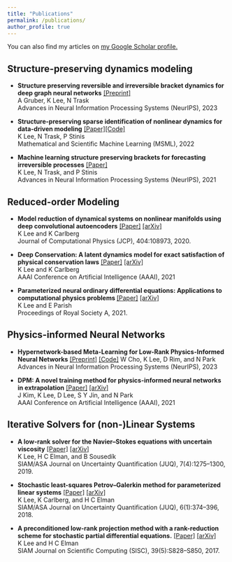 ```yaml
---
title: "Publications"
permalink: /publications/
author_profile: true
---
```

You can also find my articles on <u><a href="https://scholar.google.com/citations?user=KL89hVQAAAAJ&hl=en">my Google Scholar profile</a>.</u>

Structure-preserving dynamics modeling
-----

- <b>Structure preserving reversible and irreversible bracket dynamics for deep graph neural networks</b> [[Preprint]](https://arxiv.org/abs/2305.15616)<br/> A Gruber, K Lee, N Trask<br/>  Advances in Neural Information Processing Systems (NeurIPS), 2023

- <b>Structure-preserving sparse identification of nonlinear dynamics for data-driven modeling</b> [[Paper]](https://proceedings.mlr.press/v190/lee22a/lee22a.pdf)[[Code]](https://github.com/klee44/NDSI) <br/> K Lee, N Trask, P Stinis<br/> Mathematical and Scientific Machine Learning (MSML), 2022 

- <b>Machine learning structure preserving brackets for forecasting irreversible processes</b> [[Paper]](https://proceedings.neurips.cc/paper/2021/file/2d1bcedd27b586d2a9562a0f8e076b41-Paper.pdf)<br/>
K Lee, N Trask, and P Stinis<br/>
Advances in Neural Information Processing Systems (NeurIPS), 2021


Reduced-order Modeling
-----

- <b> Model reduction of dynamical systems on nonlinear manifolds using deep convolutional autoencoders</b> [[Paper]](https://www.sciencedirect.com/science/article/pii/S0021999119306783?casa_token=02NNBzIRGlMAAAAA:BpGdU2WMfe_xIapkW7gyG-eNaxYVSTnv0UcVKofU5iWhR9mCIVkXf9HvciaLJ1W5pPfVXLgC8Q) [[arXiv]](https://arxiv.org/pdf/1812.08373.pdf) <br/>
K Lee and K Carlberg<br/>
Journal of Computational Physics (JCP), 404:108973, 2020.<br/> 

- <b>Deep Conservation: A latent dynamics model for exact satisfaction of physical conservation laws</b> [[Paper]](https://ojs.aaai.org/index.php/AAAI/article/view/16102) [[arXiv]](https://arxiv.org/abs/1909.09754)<br/>
K Lee and K Carlberg<br/>
AAAI Conference on Artificial Intelligence (AAAI), 2021<br/>

- <b> Parameterized neural ordinary differential equations: Applications to computational physics problems </b> [[Paper]](https://royalsocietypublishing.org/doi/10.1098/rspa.2021.0162) [[arXiv]](https://arxiv.org/pdf/2010.14685.pdf)<br/>
K Lee and E Parish<br/>
Proceedings of Royal Society A, 2021.<br/> 


Physics-informed Neural Networks
-----

- <b>Hypernetwork-based Meta-Learning for Low-Rank Physics-Informed Neural Networks</b> [[Preprint]](https://arxiv.org/abs/2310.09528) [[Code]](https://github.com/WooJin-Cho/Hyper-LR-PINN) W Cho, K Lee, D Rim, and N Park<br/>  Advances in Neural Information Processing Systems (NeurIPS), 2023 

- <b>DPM: A novel training method for physics-informed neural networks in extrapolation</b> [[Paper]](https://ojs.aaai.org/index.php/AAAI/article/view/16992/16799) [[arXiv]](https://arxiv.org/abs/2012.02681)<br/>
J Kim, K Lee, D Lee, S Y Jin, and N Park<br/> 
AAAI Conference on Artificial Intelligence (AAAI), 2021<br/>



Iterative Solvers for (non-)Linear Systems
-----

- <b> A low-rank solver for the Navier–Stokes equations with uncertain viscosity</b> [[Paper]](https://epubs.siam.org/doi/abs/10.1137/17M1151912) [[arXiv]](https://arxiv.org/abs/1710.05812)<br/>
K Lee, H C Elman, and B Sousedík<br/>
SIAM/ASA Journal on Uncertainty Quantification (JUQ), 7(4):1275–1300, 2019.<br/> 

- <b>Stochastic least-squares Petrov–Galerkin method for parameterized linear systems</b> [[Paper]](https://epubs.siam.org/doi/abs/10.1137/17M1110729) [[arXiv]](https://arxiv.org/abs/1701.01492)<br/>
K Lee, K Carlberg, and H C Elman<br/>
SIAM/ASA Journal on Uncertainty Quantification (JUQ), 6(1):374–396, 2018.<br/>

- <b>A preconditioned low-rank projection method with a rank-reduction scheme for stochastic partial differential equations.</b> [[Paper]](https://epubs.siam.org/doi/abs/10.1137/16M1075582) [[arXiv]](https://arxiv.org/abs/1605.05297)<br/>
K Lee and H C Elman<br/>
SIAM Journal on Scientific Computing (SISC), 39(5):S828–S850, 2017.<br/>
